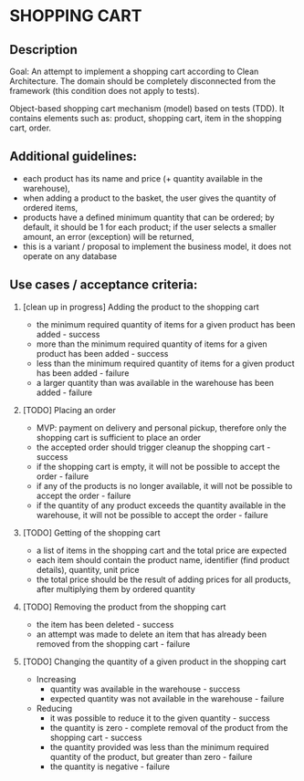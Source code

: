 # SHOPPING CART

## Description

Goal: An attempt to implement a shopping cart according to Clean Architecture.
The domain should be completely disconnected from the framework (this condition does not apply to tests).

Object-based shopping cart mechanism (model) based on tests (TDD). It contains elements such as: product, shopping cart, item in the shopping cart, order.

## Additional guidelines:
- each product has its name and price (+ quantity available in the warehouse),
- when adding a product to the basket, the user gives the quantity of ordered items,
- products have a defined minimum quantity that can be ordered; by default, it should be 1 for each product; if the user selects a smaller amount, an error (exception) will be returned,
- this is a variant / proposal to implement the business model, it does not operate on any database

## Use cases / acceptance criteria:

1. [clean up in progress] Adding the product to the shopping cart
    - the minimum required quantity of items for a given product has been added - success
    - more than the minimum required quantity of items for a given product has been added - success
    - less than the minimum required quantity of items for a given product has been added - failure
    - a larger quantity than was available in the warehouse has been added - failure

2. [TODO] Placing an order
    - MVP: payment on delivery and personal pickup, therefore only the shopping cart is sufficient to place an order
    - the accepted order should trigger cleanup the shopping cart - success
    - if the shopping cart is empty, it will not be possible to accept the order - failure
    - if any of the products is no longer available, it will not be possible to accept the order - failure
    - if the quantity of any product exceeds the quantity available in the warehouse, it will not be possible to accept the order - failure

3. [TODO] Getting of the shopping cart
    - a list of items in the shopping cart and the total price are expected
    - each item should contain the product name, identifier (find product details), quantity, unit price
    - the total price should be the result of adding prices for all products, after multiplying them by ordered quantity

4. [TODO] Removing the product from the shopping cart
    - the item has been deleted - success
    - an attempt was made to delete an item that has already been removed from the shopping cart - failure

5. [TODO] Changing the quantity of a given product in the shopping cart
    - Increasing
        - quantity was available in the warehouse - success
        - expected quantity was not available in the warehouse - failure
    - Reducing
        - it was possible to reduce it to the given quantity - success
        - the quantity is zero - complete removal of the product from the shopping cart - success
        - the quantity provided was less than the minimum required quantity of the product, but greater than zero - failure
        - the quantity is negative - failure
